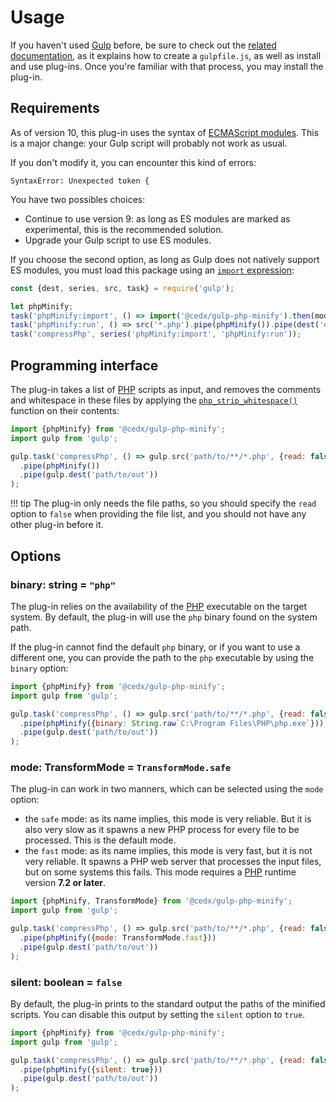 # Usage
If you haven't used [Gulp](https://gulpjs.com) before, be sure to check out the [related documentation](https://gulpjs.com/docs/en/getting-started/quick-start), as it explains how to create a `gulpfile.js`, as well as install and use plug-ins.
Once you're familiar with that process, you may install the plug-in.

## Requirements
As of version 10, this plug-in uses the syntax of [ECMAScript modules](https://nodejs.org/api/esm.html). This is a major change: your Gulp script will probably not work as usual.
 
If you don't modify it, you can encounter this kind of errors:

```
SyntaxError: Unexpected token {
```

You have two possibles choices:

- Continue to use version 9: as long as ES modules are marked as experimental, this is the recommended solution.
- Upgrade your Gulp script to use ES modules.

If you choose the second option, as long as Gulp does not natively support ES modules, you must load this package using an [`import` expression](https://nodejs.org/api/esm.html#esm_import_expressions):

```js
const {dest, series, src, task} = require('gulp');

let phpMinify;
task('phpMinify:import', () => import('@cedx/gulp-php-minify').then(mod => phpMinify = mod.phpMinify));
task('phpMinify:run', () => src('*.php').pipe(phpMinify()).pipe(dest('out')));
task('compressPhp', series('phpMinify:import', 'phpMinify:run'));
```

## Programming interface
The plug-in takes a list of [PHP](https://www.php.net) scripts as input, and removes the comments and whitespace in these files by applying the [`php_strip_whitespace()`](https://www.php.net/manual/en/function.php-strip-whitespace.php) function on their contents:

```js
import {phpMinify} from '@cedx/gulp-php-minify';
import gulp from 'gulp';

gulp.task('compressPhp', () => gulp.src('path/to/**/*.php', {read: false})
  .pipe(phpMinify())
  .pipe(gulp.dest('path/to/out'))
);
```

!!! tip
    The plug-in only needs the file paths, so you should specify
    the `read` option to `false` when providing the file list,
    and you should not have any other plug-in before it.

## Options

### **binary**: string = `"php"`
The plug-in relies on the availability of the [PHP](https://www.php.net) executable on the target system. By default, the plug-in will use the `php` binary found on the system path.

If the plug-in cannot find the default `php` binary, or if you want to use a different one, you can provide the path to the `php` executable by using the `binary` option:

```js
import {phpMinify} from '@cedx/gulp-php-minify';
import gulp from 'gulp';

gulp.task('compressPhp', () => gulp.src('path/to/**/*.php', {read: false})
  .pipe(phpMinify({binary: String.raw`C:\Program Files\PHP\php.exe`}))
  .pipe(gulp.dest('path/to/out'))
);
```

### **mode**: TransformMode = `TransformMode.safe`
The plug-in can work in two manners, which can be selected using the `mode` option:

- the `safe` mode: as its name implies, this mode is very reliable. But it is also very slow as it spawns a new PHP process for every file to be processed. This is the default mode.
- the `fast` mode: as its name implies, this mode is very fast, but it is not very reliable. It spawns a PHP web server that processes the input files, but on some systems this fails. This mode requires a [PHP](https://www.php.net) runtime version **7.2 or later**.

```js
import {phpMinify, TransformMode} from '@cedx/gulp-php-minify';
import gulp from 'gulp';

gulp.task('compressPhp', () => gulp.src('path/to/**/*.php', {read: false})
  .pipe(phpMinify({mode: TransformMode.fast}))
  .pipe(gulp.dest('path/to/out'))
);
```

### **silent**: boolean = `false`
By default, the plug-in prints to the standard output the paths of the minified scripts. You can disable this output by setting the `silent` option to `true`.

```js
import {phpMinify} from '@cedx/gulp-php-minify';
import gulp from 'gulp';

gulp.task('compressPhp', () => gulp.src('path/to/**/*.php', {read: false})
  .pipe(phpMinify({silent: true}))
  .pipe(gulp.dest('path/to/out'))
);
```
